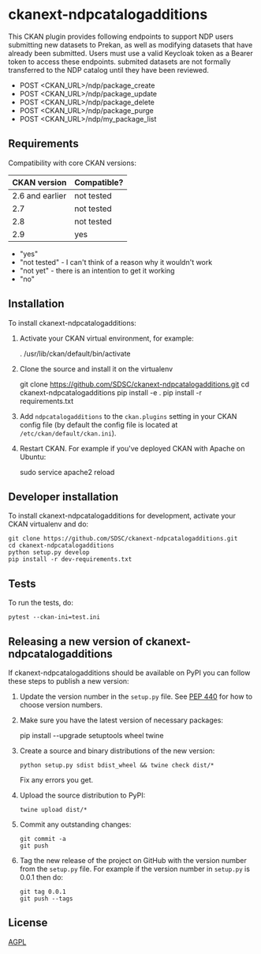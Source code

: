 
# ckanext-ndpcatalogadditions

This CKAN plugin provides following endpoints to support NDP users submitting new datasets to Prekan, as well as modifying datasets that have already been submitted. Users must use a valid Keycloak token as a Bearer token to access these endpoints. submited datasets are not formally transferred to the NDP catalog until they have been reviewed.

* POST <CKAN_URL>/ndp/package_create
* POST <CKAN_URL>/ndp/package_update
* POST <CKAN_URL>/ndp/package_delete
* POST <CKAN_URL>/ndp/package_purge
* POST <CKAN_URL>/ndp/my_package_list



## Requirements

Compatibility with core CKAN versions:

| CKAN version    | Compatible?   |
| --------------- | ------------- |
| 2.6 and earlier | not tested    |
| 2.7             | not tested    |
| 2.8             | not tested    |
| 2.9             | yes           |


* "yes"
* "not tested" - I can't think of a reason why it wouldn't work
* "not yet" - there is an intention to get it working
* "no"


## Installation

To install ckanext-ndpcatalogadditions:

1. Activate your CKAN virtual environment, for example:

     . /usr/lib/ckan/default/bin/activate

2. Clone the source and install it on the virtualenv

    git clone https://github.com/SDSC/ckanext-ndpcatalogadditions.git
    cd ckanext-ndpcatalogadditions
    pip install -e .
	pip install -r requirements.txt

3. Add `ndpcatalogadditions` to the `ckan.plugins` setting in your CKAN
   config file (by default the config file is located at
   `/etc/ckan/default/ckan.ini`).

4. Restart CKAN. For example if you've deployed CKAN with Apache on Ubuntu:

     sudo service apache2 reload

## Developer installation

To install ckanext-ndpcatalogadditions for development, activate your CKAN virtualenv and
do:

    git clone https://github.com/SDSC/ckanext-ndpcatalogadditions.git
    cd ckanext-ndpcatalogadditions
    python setup.py develop
    pip install -r dev-requirements.txt


## Tests

To run the tests, do:

    pytest --ckan-ini=test.ini


## Releasing a new version of ckanext-ndpcatalogadditions

If ckanext-ndpcatalogadditions should be available on PyPI you can follow these steps to publish a new version:

1. Update the version number in the `setup.py` file. See [PEP 440](http://legacy.python.org/dev/peps/pep-0440/#public-version-identifiers) for how to choose version numbers.

2. Make sure you have the latest version of necessary packages:

    pip install --upgrade setuptools wheel twine

3. Create a source and binary distributions of the new version:

       python setup.py sdist bdist_wheel && twine check dist/*

   Fix any errors you get.

4. Upload the source distribution to PyPI:

       twine upload dist/*

5. Commit any outstanding changes:

       git commit -a
       git push

6. Tag the new release of the project on GitHub with the version number from
   the `setup.py` file. For example if the version number in `setup.py` is
   0.0.1 then do:

       git tag 0.0.1
       git push --tags

## License

[AGPL](https://www.gnu.org/licenses/agpl-3.0.en.html)
